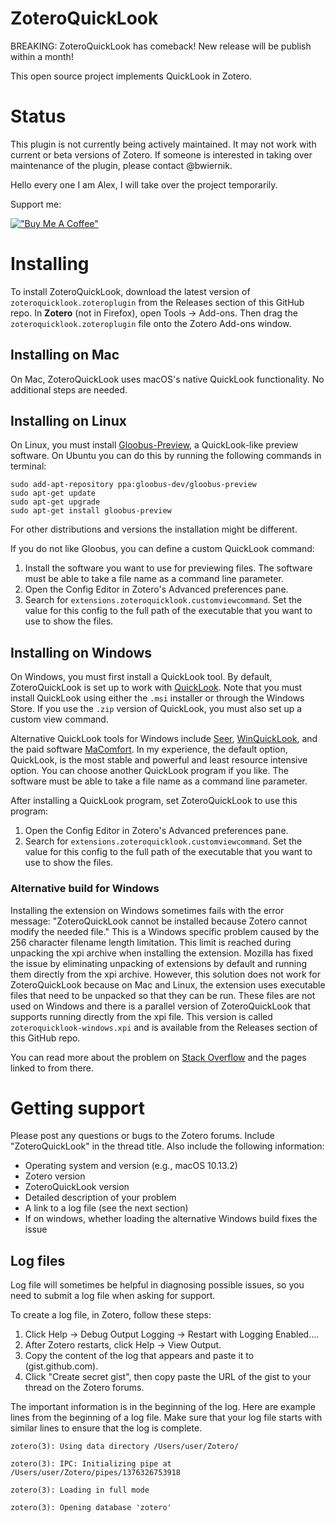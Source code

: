 ZoteroQuickLook
===============


BREAKING: ZoteroQuickLook has comeback! New release will be publish within a month!


This open source project implements QuickLook in Zotero.

# Status

This plugin is not currently being actively maintained. It may not work with current or beta versions of Zotero. If someone is interested in taking over maintenance of the plugin, please contact @bwiernik. 

Hello every one I am Alex, I will take over the project temporarily.

Support me: 

[!["Buy Me A Coffee"](https://www.buymeacoffee.com/assets/img/custom_images/orange_img.png)](https://www.buymeacoffee.com/404neko)

# Installing

To install ZoteroQuickLook, download the latest version of `zoteroquicklook.zoteroplugin` from the Releases section of this GitHub repo. In **Zotero** (not in Firefox), open Tools -> Add-ons. Then drag the `zoteroquicklook.zoteroplugin` file onto the Zotero Add-ons window.

## Installing on Mac
On Mac, ZoteroQuickLook uses macOS's native QuickLook functionality. No additional steps are needed.

## Installing on Linux

On Linux, you must install [Gloobus-Preview](https://launchpad.net/gloobus-preview), a QuickLook-like preview software. On Ubuntu you can do this by running the following commands in terminal:

```
sudo add-apt-repository ppa:gloobus-dev/gloobus-preview
sudo apt-get update
sudo apt-get upgrade
sudo apt-get install gloobus-preview
```

For other distributions and versions the installation might be different.

If you do not like Gloobus, you can define a custom QuickLook command:
 1. Install the software you want to use for previewing files. The software must be able to take a file name as a command line parameter.
 1. Open the Config Editor in Zotero's Advanced preferences pane.
 1. Search for `extensions.zoteroquicklook.customviewcommand`. Set the value for this config to the full path of the executable that you want to use to show the files.

## Installing on Windows

On Windows, you must first install a QuickLook tool. By default, ZoteroQuickLook is set up to work with [QuickLook](https://github.com/QL-Win/QuickLook/releases). Note that you must install QuickLook using either the `.msi` installer or through the Windows Store. If you use the `.zip` version of QuickLook, you must also set up a custom view command.

Alternative QuickLook tools for Windows include [Seer](http://1218.io), [WinQuickLook](https://github.com/shibayan/WinQuickLook), and the paid software [MaComfort](https://leonardo.re/macomfort/). In my experience, the default option, QuickLook, is the most stable and powerful and least resource intensive option. You can choose another QuickLook program if you like. The software must be able to take a file name as a command line parameter.

After installing a QuickLook program, set ZoteroQuickLook to use this program:
 1. Open the Config Editor in Zotero's Advanced preferences pane.
 1. Search for `extensions.zoteroquicklook.customviewcommand`. Set the value for this config to the full path of the executable that you want to use to show the files.

### Alternative build for Windows

Installing the extension on Windows sometimes fails with the error message: "ZoteroQuickLook cannot be installed because Zotero cannot modify the needed file." This is a Windows specific problem caused by the 256 character filename length limitation. This limit is reached during unpacking the xpi archive when installing the extension. Mozilla has fixed the issue by eliminating unpacking of extensions by default and running them directly from the xpi archive. However, this solution does not work for ZoteroQuickLook because on Mac and Linux, the extension uses executable files that need to be unpacked so that they can be run. These files are not used on Windows and there is a parallel version of ZoteroQuickLook that supports running directly from the xpi file. This version is called `zoteroquicklook-windows.xpi` and is available from the Releases section of this GitHub repo.

You can read more about the problem on [Stack Overflow](http://stackoverflow.com/questions/7872489/addon-cannot-be-installed-by-an-error-of-not-be-able-to-modify-the-needed-file) and the pages linked to from there.

# Getting support

Please post any questions or bugs to the Zotero forums. Include "ZoteroQuickLook" in the thread title. Also include the following information:
 - Operating system and version (e.g., macOS 10.13.2)
 - Zotero version
 - ZoteroQuickLook version
 - Detailed description of your problem
 - A link to a log file (see the next section)
 - If on windows, whether loading the alternative Windows build fixes the issue

## Log files

Log file will sometimes be helpful in diagnosing possible issues, so you need to submit a log file when asking for support.

To create a log file, in Zotero, follow these steps:
 1. Click Help -> Debug Output Logging -> Restart with Logging Enabled….
 1. After Zotero restarts, click Help -> View Output.
 1. Copy the content of the log that appears and paste it to (gist.github.com).
 1. Click "Create secret gist", then copy paste the URL of the gist to your thread on the Zotero forums.

The important information is in the beginning of the log. Here are example lines from the beginning of a log file. Make sure that your log file starts with similar lines to ensure that the log is complete.

```
zotero(3): Using data directory /Users/user/Zotero/

zotero(3): IPC: Initializing pipe at /Users/user/Zotero/pipes/1376326753918

zotero(3): Loading in full mode

zotero(3): Opening database 'zotero'
```
